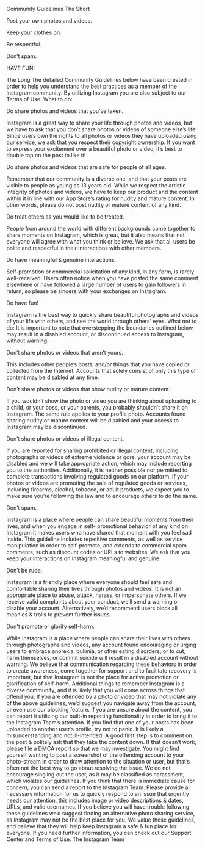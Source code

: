 Community Guidelines
The Short


Post your own photos and videos.


Keep your clothes on.


Be respectful.


Don’t spam.


HAVE FUN!


The Long
The detailed Community Guidelines below have been created in order to help you understand the best practices as a member
of the Instagram community. By utilizing Instagram you are also subject to our Terms of Use.
What to do:

Do share photos and videos that you’ve taken.

Instagram is a great way to share your life through photos and videos, but we have to ask that you don’t share
photos or videos of someone else’s life. Since users own the rights to all photos or videos they have uploaded
using our service, we ask that you respect their copyright ownership. If you want to express your excitement over a
beautiful photo or video, it’s best to double tap on the post to like it!

Do share photos and videos that are safe for people of all ages.

Remember that our community is a diverse one, and that your posts are visible to people as young as 13 years old.
While we respect the artistic integrity of photos and videos, we have to keep our product and the content within it in
line with our App Store’s rating for nudity and mature content. In other words, please do not post nudity or mature
content of any kind.

Do treat others as you would like to be treated.

People from around the world with different backgrounds come together to share moments on Instagram, which is
great, but it also means that not everyone will agree with what you think or believe. We ask that all users be polite
and respectful in their interactions with other members.

Do have meaningful & genuine interactions.

Self-promotion or commercial solicitation of any kind, in any form, is rarely well-received. Users often notice when
you have posted the same comment elsewhere or have followed a large number of users to gain followers in
return, so please be sincere with your exchanges on Instagram.

Do have fun!

Instagram is the best way to quickly share beautiful photographs and videos of your life with others, and see the
world through others’ eyes.
What not to do:
It is important to note that overstepping the boundaries outlined below may result in a disabled account, or discontinued
access to Instagram, without warning.

Don’t share photos or videos that aren’t yours.

This includes other people’s posts, and/or things that you have copied or collected from the Internet. Accounts that
solely consist of only this type of content may be disabled at any time.

Don’t share photos or videos that show nudity or mature content.

If you wouldn’t show the photo or video you are thinking about uploading to a child, or your boss, or your parents,
you probably shouldn’t share it on Instagram. The same rule applies to your profile photo. Accounts found sharing
nudity or mature content will be disabled and your access to Instagram may be discontinued.

Don’t share photos or videos of illegal content.

If you are reported for sharing prohibited or illegal content, including photographs or videos of extreme violence or
gore, your account may be disabled and we will take appropriate action, which may include reporting you to the
authorities. Additionally, it is neither possible nor permitted to complete transactions involving regulated goods on
our platform. If your photos or videos are promoting the sale of regulated goods or services, including firearms,
alcohol, tobacco, or adult products, we expect you to make sure you’re following the law and to encourage others
to do the same.

Don’t spam.

Instagram is a place where people can share beautiful moments from their lives, and when you engage in self-
promotional behavior of any kind on Instagram it makes users who have shared that moment with you feel sad
inside. This guideline includes repetitive comments, as well as service manipulation in order to self-promote, and
extends to commercial spam comments, such as discount codes or URLs to websites. We ask that you keep your
interactions on Instagram meaningful and genuine.

Don’t be rude.

Instagram is a friendly place where everyone should feel safe and comfortable sharing their lives through photos
and videos. It is not an appropriate place to abuse, attack, harass, or impersonate others. If we receive valid
complaints about your conduct, we’ll send a warning or disable your account. Alternatively, we’d recommend
users block all meanies & trolls to prevent further issues.

Don't promote or glorify self-harm.

While Instagram is a place where people can share their lives with others through photographs and videos, any
account found encouraging or urging users to embrace anorexia, bulimia, or other eating disorders; or to cut, harm
themselves, or commit suicide will result in a disabled account without warning. We believe that communication
regarding these behaviors in order to create awareness, come together for support and to facilitate recovery is
important, but that Instagram is not the place for active promotion or glorification of self-harm.
Additional things to remember
Instagram is a diverse community, and it is likely that you will come across things that offend you. If you are
offended by a photo or video that may not violate any of the above guidelines, we’d suggest you navigate away
from the account, or even use our blocking feature. If you are unsure about the content, you can report it utilizing
our built-in reporting functionality in order to bring it to the Instagram Team’s attention.
If you find that one of your posts has been uploaded to another user’s profile, try not to panic. It is likely a
misunderstanding and not ill-intended. A good first step is to comment on the post & politely ask that they take the
content down. If that doesn’t work, please file a DMCA report so that we may investigate.
You might find yourself wanting to post a screenshot of the offending account to your photo-stream in order to draw
attention to the situation or user, but that’s often not the best way to go about resolving the issue. We do not
encourage singling out the user, as it may be classified as harassment, which violates our guidelines.
If you think that there is immediate cause for concern, you can send a report to the Instagram Team. Please
provide all necessary information for us to quickly respond to an issue that urgently needs our attention, this
includes image or video descriptions & dates, URLs, and valid usernames.
If you believe you will have trouble following these guidelines we’d suggest finding an alternative photo sharing service, as
Instagram may not be the best place for you. We value these guidelines, and believe that they will help keep Instagram a safe
& fun place for everyone.
If you need further information, you can check out our Support Center and Terms of Use.
The Instagram Team
